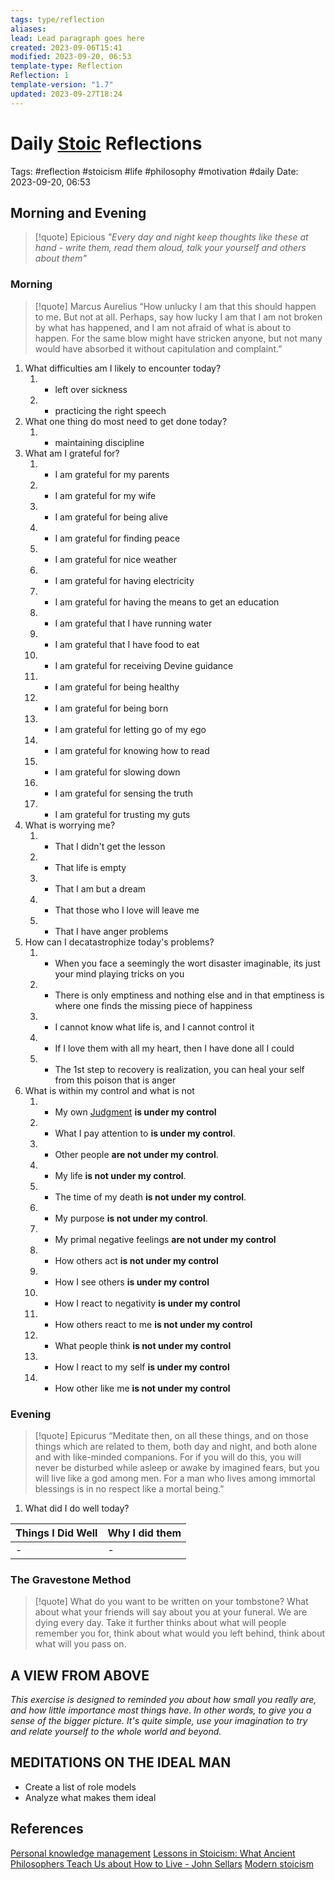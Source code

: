```yaml
---
tags: type/reflection
aliases: 
lead: Lead paragraph goes here
created: 2023-09-06T15:41
modified: 2023-09-20, 06:53
template-type: Reflection
Reflection: 1
template-version: "1.7"
updated: 2023-09-27T18:24
---
```



# Daily [Stoic](Stoicism.md) Reflections

Tags:  #reflection #stoicism #life #philosophy #motivation #daily 
Date: 2023-09-20, 06:53

## Morning and Evening

> [!quote] Epicious 
> _"Every day and night keep thoughts like these at hand - write them, 
> read them aloud, talk your yourself and others about them"_


### Morning

> [!quote] Marcus Aurelius
> “How unlucky I am that this should happen to me. But not at all. Perhaps, say 
> how lucky I am that I am not broken by what has happened, and I am not 
> afraid  of what is about to happen. For the same blow might have stricken 
> anyone, but not many would have absorbed it without capitulation 
> and complaint.”

1. What difficulties am I likely to encounter today?
	1. - left over sickness 
	2. - practicing the right speech 
2. What one thing do most need to get done today?
	1. - maintaining discipline 
3. What am I grateful for?
	1. - I am grateful for my parents 
	2. - I am grateful for my wife
	3. - I am grateful for being alive
	4. - I am grateful for finding peace 
	5. - I am grateful for nice weather
	6. - I am grateful for having electricity
	7. - I am grateful for having the means to get an education
	8. - I am grateful that I have running water 
	9. - I am grateful that I have food to eat 
	10. - I am grateful for receiving Devine guidance 
	11. - I am grateful for being healthy 
	12. - I am grateful for being born 
	13. - I am grateful for letting go of my ego 
	14. - I am grateful for knowing how to read 
	15. - I am grateful for slowing down 
	16. - I am grateful for sensing the truth 
	17. - I am grateful for trusting my guts
4. What is worrying me?
	1. - That I didn't get the lesson 
	2. - That life is empty 
	3. - That I am but a dream 
	4. - That those who I love will leave me
	5. - That I have anger problems 
5. How can I decatastrophize today's problems?
	1. - When you face a seemingly the wort disaster imaginable, its just your mind playing tricks on you  
	2. - There is only emptiness and nothing else and in that emptiness is where one finds the missing piece of happiness 
	3. - I cannot know what life is, and I cannot control it
	4. - If I love them with all my heart, then I have done all I could
	5. - The 1st step to recovery is realization, you can heal your self from this poison that is anger 
6. What is within my control and what is not
	1. - My own [Judgment](Control%20Over%20Judgment.md) **is under my control**
	2. - What I pay attention to **is under my control**.
	3. - Other people **are not under my control**.
	4. - My life **is not under my control**.
	5. - The time of my death **is not under my control**.
	6. - My purpose **is not under my control**.
	7. - My primal negative feelings **are not under my control**
	8. - How others act **is not under my control**
	9. - How I see others **is under my control**
	10. - How I react to negativity **is under my control**
	11. - How others react to me **is not under my control**
	12. - What people think **is not under my control**
	13. - How I react to my self **is under my control**
	14. - How other like me **is not under my control**

### Evening

> [!quote]  Epicurus
> “Meditate then, on all these things, and on those things which are related 
> to them, both day and night, and both alone and with like-minded 
> companions. For if you will do this, you will never be disturbed while 
> asleep or awake by imagined fears, but you will live like a god among 
> men. For a man who lives among immortal blessings is in no respect 
> like a mortal being.”

1. What did I do well today?

| Things I Did Well | Why I did them |
| ------------------- | ---------------- |
| -                 | -              |

### The Gravestone Method

> [!quote]
> What do you want to be written on your tombstone? What about what your friends will say about you at your funeral. We are dying every day. Take it further thinks about what will people remember you for, think about what would you left behind, think about what will you pass on.

## A VIEW FROM ABOVE

_This exercise is designed to reminded you about how small you really are, and how little importance most things have. In other words, to give you a sense of the bigger picture. It's quite simple, use your imagination to try and relate yourself to the whole world and beyond._

## MEDITATIONS ON THE IDEAL MAN

- Create a list of role models 
- Analyze what makes them ideal 

## References

[Personal knowledge management](Personal%20knowledge%20management.md)
[Lessons in Stoicism: What Ancient Philosophers Teach Us about How to Live - John Sellars](https://books.google.cz/books/about/Lessons_in_Stoicism.html?id=ky84zQEACAAJ&redir_esc=y)
[Modern stoicism](https://modernstoicism.com/)


